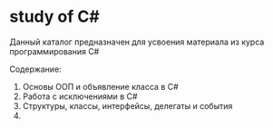 # study of C#
Данный каталог предназначен для усвоения материала из курса программирования C#

Содержание:
1. Основы ООП и объявление класса в C#
2. Работа с исключениями в C#
3. Структуры, классы, интерфейсы, делегаты и события
4. 
